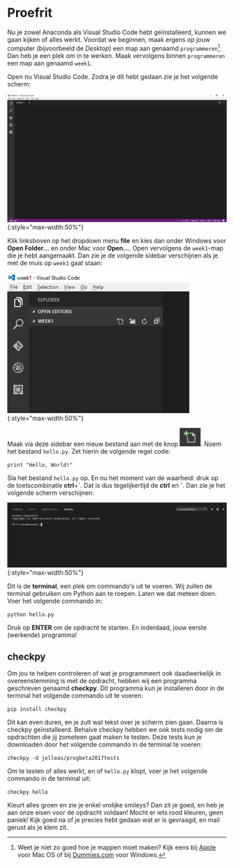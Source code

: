 # Proefrit

Nu je zowel Anaconda als Visual Studio Code hebt geïnstalleerd, kunnen we gaan kijken of alles werkt. Voordat we beginnen, maak ergens op jouw computer (bijvoorbeeld de *Desktop*) een map aan genaamd `programmeren`[^1]. Dan heb je een plek om in te werken. Maak vervolgens binnen `programmeren` een map aan genaamd `week1`.  

Open nu Visual Studio Code. Zodra je dit hebt gedaan zie je het volgende scherm:

![visualstudio](visualstudio.png){:style="max-width:50%"}

Klik linksboven op het dropdown menu **file** en kies dan onder Windows voor **Open Folder...** en onder Mac voor **Open...**. Open vervolgens de `week1`-map die je hebt aangemaakt. Dan zie je de volgende sidebar verschijnen als je met de muis op `week1` gaat staan:

![visualnewfile](visualnewfile.png){:style="max-width:50%"}

Maak via deze sidebar een nieuw bestand aan met de knop ![](visualnewfilebutton.png). Noem het bestand `hello.py`. Zet hierin de volgende regel code: 

	print "Hello, World!"

Sla het bestand `hello.py` op. En nu het moment van de waarheid: druk op de toetscombinatie **ctrl**+**\`**. Dat is dus tegelijkertijd de **ctrl** en **\`**. Dan zie je het volgende scherm verschijnen:

![visualterminal](visualterminal.png){:style="max-width:50%"}

Dit is de **terminal**, een plek om commando's uit te voeren. Wij zullen de terminal gebruiken om Python aan te roepen. Laten we dat meteen doen. Voer het volgende commando in:

	python hello.py

Druk op **ENTER** om de opdracht te starten. En inderdaad, jouw eerste (werkende) programma!


## checkpy

Om jou te helpen controleren of wat je programmeert ook daadwerkelijk in overeenstemming is met de opdracht, hebben wij een programma geschreven genaamd **checkpy**. Dit programma kun je installeren door in de terminal het volgende commando uit te voeren:

	pip install checkpy

Dit kan even duren, en je zult wat tekst over je scherm zien gaan. Daarna is checkpy geïnstalleerd. Behalve checkpy hebben we ook tests nodig om de opdrachten die jij zometeen gaat maken te testen. Deze tests kun je downloaden door het volgende commando in de terminal te voeren:

	checkpy -d jelleas/progbeta2017tests

Om te testen of alles werkt, en of `hello.py` klopt, voer je het volgende commando in de terminal uit:

	checkpy hello

Kleurt alles groen en zie je enkel vrolijke smileys? Dan zit je goed, en heb je aan onze eisen voor de opdracht voldaan! Mocht er iets rood kleuren, geen paniek! Kijk goed na of je precies hebt gedaan wat er is gevraagd, en mail gerust als je klem zit.

[^1]: Weet je niet zo goed hoe je mappen moet maken? Kijk eens bij [Apple](https://support.apple.com/en-us/HT201732) voor Mac OS of bij [Dummies.com](http://www.dummies.com/computers/operating-systems/windows-10/how-to-create-a-new-folder-in-windows-10/) voor Windows.
